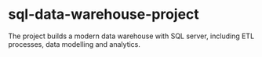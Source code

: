 # sql-data-warehouse-project
The project builds a modern data warehouse with SQL server, including ETL processes, data modelling and analytics.
